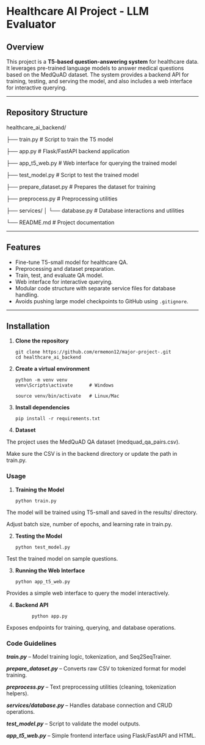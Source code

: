 # Healthcare AI Project - LLM Evaluator

## Overview
This project is a **T5-based question-answering system** for healthcare data. It leverages pre-trained language models to answer medical questions based on the MedQuAD dataset. The system provides a backend API for training, testing, and serving the model, and also includes a web interface for interactive querying.

---

## Repository Structure

healthcare_ai_backend/

├── train.py # Script to train the T5 model

├── app.py # Flask/FastAPI backend application

├── app_t5_web.py # Web interface for querying the trained model

├── test_model.py # Script to test the trained model

├── prepare_dataset.py # Prepares the dataset for training

├── preprocess.py # Preprocessing utilities

├── services/
│ └── database.py # Database interactions and utilities

└── README.md # Project documentation


---

## Features

- Fine-tune T5-small model for healthcare QA.
- Preprocessing and dataset preparation.
- Train, test, and evaluate QA model.
- Web interface for interactive querying.
- Modular code structure with separate service files for database handling.
- Avoids pushing large model checkpoints to GitHub using `.gitignore`.

---

## Installation

1. **Clone the repository**

       git clone https://github.com/ermemon12/major-project-.git
       cd healthcare_ai_backend
2. **Create a virtual environment**

       python -m venv venv
       venv\Scripts\activate      # Windows
       
       source venv/bin/activate   # Linux/Mac


4. **Install dependencies**

       pip install -r requirements.txt

5. **Dataset**

The project uses the MedQuAD QA dataset (medquad_qa_pairs.csv).

Make sure the CSV is in the backend directory or update the path in train.py.

### Usage
1. **Training the Model**
   
       python train.py

The model will be trained using T5-small and saved in the results/ directory.

Adjust batch size, number of epochs, and learning rate in train.py.

2. **Testing the Model**
   
       python test_model.py


Test the trained model on sample questions.

3. **Running the Web Interface**
   
       python app_t5_web.py

Provides a simple web interface to query the model interactively.

4. **Backend API**
   
             python app.py

Exposes endpoints for training, querying, and database operations.

### Code Guidelines

***train.py*** – Model training logic, tokenization, and Seq2SeqTrainer.

***prepare_dataset.py*** – Converts raw CSV to tokenized format for model training.

***preprocess.py*** – Text preprocessing utilities (cleaning, tokenization helpers).

***services/database.py*** – Handles database connection and CRUD operations.

***test_model.py*** – Script to validate the model outputs.

***app_t5_web.py*** – Simple frontend interface using Flask/FastAPI and HTML.

